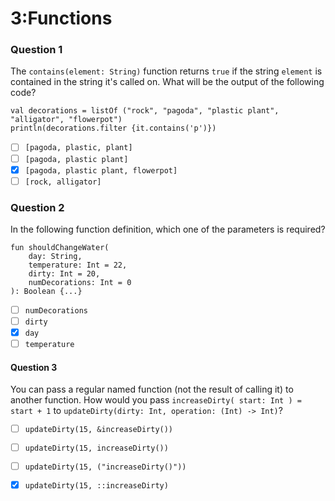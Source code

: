 # 3:Functions

### **Question 1**

The `contains(element: String)` function returns `true` if the string `element` is contained in the string it's called on. What will be the output of the following code?

```text
val decorations = listOf ("rock", "pagoda", "plastic plant", "alligator", "flowerpot")
println(decorations.filter {it.contains('p')})
```

* [ ] `[pagoda, plastic, plant]`
* [ ] `[pagoda, plastic plant]`
* [x] `[pagoda, plastic plant, flowerpot]`
* [ ] `[rock, alligator]`

### **Question 2**

In the following function definition, which one of the parameters is required?

```text
fun shouldChangeWater(
    day: String, 
    temperature: Int = 22,
    dirty: Int = 20,
    numDecorations: Int = 0
): Boolean {...}
```

* [ ] `numDecorations`
* [ ] `dirty`
* [x] `day`
* [ ] `temperature`

#### **Question 3**

You can pass a regular named function \(not the result of calling it\) to another function. How would you pass `increaseDirty( start: Int ) = start + 1` to `updateDirty(dirty: Int, operation: (Int) -> Int)`?

* [ ] `updateDirty(15, &increaseDirty())`
* [ ] `updateDirty(15, increaseDirty())`
* [ ] `updateDirty(15, ("increaseDirty()"))`
* [x] `updateDirty(15, ::increaseDirty)`

